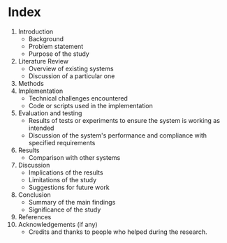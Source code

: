 # Index

1. Introduction
    - Background
    - Problem statement
    - Purpose of the study
2. Literature Review
    - Overview of existing systems
    - Discussion of a particular one
3. Methods
4. Implementation
    - Technical challenges encountered
    - Code or scripts used in the implementation
5. Evaluation and testing
    - Results of tests or experiments to ensure the system is working as
      intended
    - Discussion of the system's performance and compliance with specified
      requirements
6. Results
    - Comparison with other systems
7. Discussion
    - Implications of the results
    - Limitations of the study
    - Suggestions for future work
8. Conclusion
    - Summary of the main findings
    - Significance of the study
9. References
10. Acknowledgements (if any)
    - Credits and thanks to people who helped during the research.
